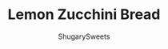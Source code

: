 ---
layout: ../../layouts/MarkdownPostLayout.astro
title: Lemon Zucchini Bread
author: ShugarySweets
pubDate: 2018-11-19
description: "Enjoy a slice of this incredibly sweet and moist Lemon Zucchini Bread for breakfast, brunch or as an evening treat! It wont disappoint!"
image_url: https://www.shugarysweets.com/wp-content/uploads/2017/08/lemon-zucchini-bread-1.jpg
tags: ["Breads","American"]
calories: 254
protein: 4
carbohydrates: 43
fats: 7
fiber: 1
ingredients: ["4 cups all-purpose flour","1 1/2 cups granulated sugar","2 teaspoons baking powder","1 teaspoon baking soda","1 teaspoon kosher salt","2 cups shredded zucchini","2/3 cup unsalted butter, melted","2 lemons, zested","1/2 cup lemon juice (about 2 large lemons)","4 large eggs","1 cup powdered sugar","juice from 1 lemon"]
serves: 20
time: "1 hour 15 minutes"
prepTime: "15 minutes"
instructions: ["Preheat oven to 350 degrees F. Line bottom only of two 9-inch loaf pans with parchment paper or spray with baking spray. Set aside.","In a large bowl, mix all ingredients for bread, stirring to completely combined.","Pour into greased pans and bake for 60 minutes, until completely cooked. Allow to cool for 10 minutes in pan, remove from pan and cool completely.","For glaze, whisk together powdered sugar with lemon juice until smooth. Drizzle over bread.","I enjoyed this bread cold out of the refrigerator! Enjoy!"]
nutrition: ["254 calories","43 grams carbohydrates","54 milligrams cholesterol","7 grams fat","1 grams fiber","4 grams protein","4 grams saturated fat","253 milligrams sodium","23 grams sugar","0 grams trans fat","3 grams unsaturated fat"]
---